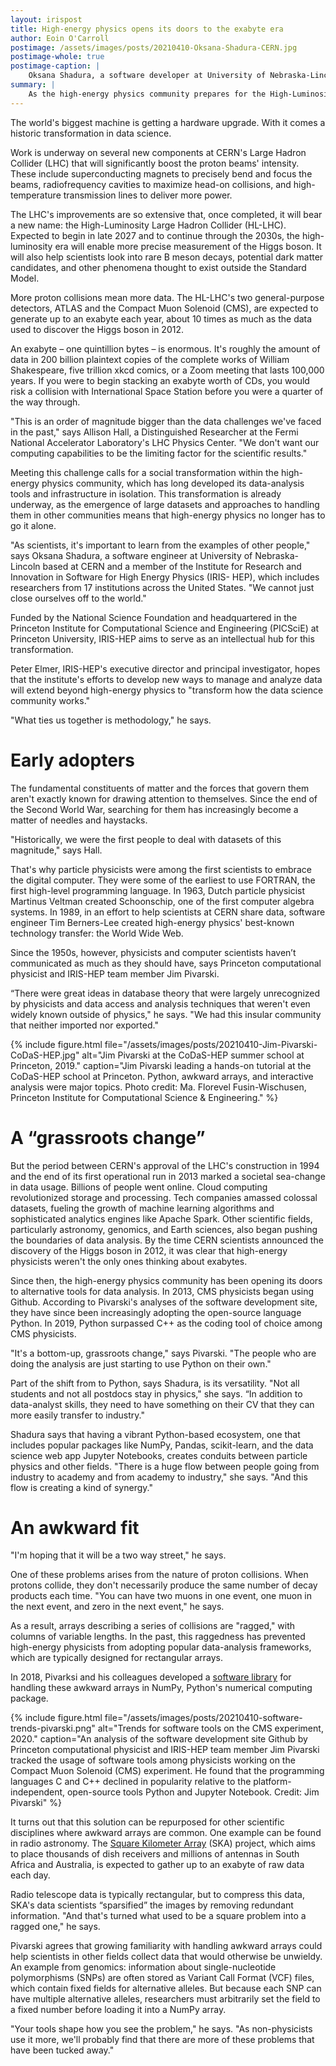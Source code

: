 ```yaml
---
layout: irispost
title: High-energy physics opens its doors to the exabyte era
author: Eoin O'Carroll
postimage: /assets/images/posts/20210410-Oksana-Shadura-CERN.jpg
postimage-whole: true
postimage-caption: |
    Oksana Shadura, a software developer at University of Nebraska-Lincoln based at CERN, Switzerland, is creating an interactive analysis facility for the high-energy physics community. Working with IRIS-HEP’s Data Organization, Management and Access team (DOMA@IRIS-HEP), Dr. Shadura helps physicists work with the wider Python ecosystem and other novel programming paradigms. Credit: CERN
summary: |
    As the high-energy physics community prepares for the High-Luminosity LHC, it opens its doors to the exabyte era.
---
```


The world's biggest machine is getting a hardware upgrade. With it comes a historic transformation in data science.

Work is underway on several new components at CERN's Large Hadron Collider (LHC) that will significantly boost the proton beams' intensity. These include superconducting magnets to precisely bend and focus the beams, radiofrequency cavities to maximize head-on collisions, and high-temperature transmission lines to deliver more power.

The LHC's improvements are so extensive that, once completed, it will bear a new name: the High-Luminosity Large Hadron Collider (HL-LHC). Expected to begin in late 2027 and to continue through the 2030s, the high-luminosity era will enable more precise measurement of the Higgs boson. It will also help scientists look into rare B meson decays, potential dark matter candidates, and other phenomena thought to exist outside the Standard Model.

More proton collisions mean more data. The HL-LHC's two general-purpose detectors, ATLAS and the Compact Muon Solenoid (CMS), are expected to generate up to an exabyte each year, about 10 times as much as the data used to discover the Higgs boson in 2012.

An exabyte – one quintillion bytes – is enormous. It's roughly the amount of data in 200 billion plaintext copies of the complete works of William Shakespeare, five trillion xkcd comics, or a Zoom meeting that lasts 100,000 years. If you were to begin stacking an exabyte worth of CDs, you would risk a collision with International Space Station before you were a quarter of the way through. 

"This is an order of magnitude bigger than the data challenges we've faced in the past," says Allison Hall, a Distinguished Researcher at the Fermi National Accelerator Laboratory's LHC Physics Center. "We don't want our computing capabilities to be the limiting factor for the scientific results."

Meeting this challenge calls for a social transformation within the high-energy physics community, which has long developed its data-analysis tools and infrastructure in isolation. This transformation is already underway, as the emergence of large datasets and approaches to handling them in other communities means that high-energy physics no longer has to go it alone.

"As scientists, it's important to learn from the examples of other people," says Oksana Shadura, a software engineer at University of Nebraska-Lincoln based at CERN and a member of the Institute for Research and Innovation in Software for High Energy Physics (IRIS- HEP), which includes researchers from 17 institutions across the United States. "We cannot just close ourselves off to the world."

Funded by the National Science Foundation and headquartered in the Princeton Institute for Computational Science and Engineering (PICSciE) at Princeton University, IRIS-HEP aims to serve as an intellectual hub for this transformation. 

Peter Elmer, IRIS-HEP's executive director and principal investigator, hopes that the institute's efforts to develop new ways to manage and analyze data will extend beyond high-energy physics to "transform how the data science community works." 

"What ties us together is methodology," he says.

# Early adopters

The fundamental constituents of matter and the forces that govern them aren't exactly known for drawing attention to themselves. Since the end of the Second World War, searching for them has increasingly become a matter of needles and haystacks. 

"Historically, we were the first people to deal with datasets of this magnitude," says Hall. 

That's why particle physicists were among the first scientists to embrace the digital computer. They were some of the earliest to use FORTRAN, the first high-level programming language. In 1963, Dutch particle physicist Martinus Veltman created Schoonschip, one of the first computer algebra systems. In 1989, in an effort to help scientists at CERN share data, software engineer Tim Berners-Lee created high-energy physics' best-known technology transfer: the World Wide Web.

Since the 1950s, however, physicists and computer scientists haven’t communicated as much as they should have, says Princeton computational physicist and IRIS-HEP team member Jim Pivarski.

“There were great ideas in database theory that were largely unrecognized by physicists and data access and analysis techniques that weren't even widely known outside of physics," he says. "We had this insular community that neither imported nor exported."

{% include figure.html
   file="/assets/images/posts/20210410-Jim-Pivarski-CoDaS-HEP.jpg"
   alt="Jim Pivarski at the CoDaS-HEP summer school at Princeton, 2019."
   caption="Jim Pivarski leading a hands-on tutorial at the CoDaS-HEP school at Princeton. Python, awkward arrays, and interactive analysis were major topics.  Photo credit: Ma. Florevel Fusin-Wischusen, Princeton Institute for Computational Science & Engineering." %}

# A “grassroots change”

But the period between CERN's approval of the LHC's construction in 1994 and the end of its first operational run in 2013 marked a societal sea-change in data usage. Billions of people went online. Cloud computing revolutionized storage and processing. Tech companies amassed colossal datasets, fueling the growth of machine learning algorithms and sophisticated analytics engines like Apache Spark. Other scientific fields, particularly astronomy, genomics, and Earth sciences, also began pushing the boundaries of data analysis. By the time CERN scientists announced the discovery of the Higgs boson in 2012, it was clear that high-energy physicists weren't the only ones thinking about exabytes. 

Since then, the high-energy physics community has been opening its doors to alternative tools for data analysis. In 2013, CMS physicists began using Github. According to Pivarski's analyses of the software development site, they have since been increasingly adopting the open-source language Python. In 2019, Python surpassed C++ as the coding tool of choice among CMS physicists. 

"It's a bottom-up, grassroots change," says Pivarski. "The people who are doing the analysis are just starting to use Python on their own."

Part of the shift from to Python, says Shadura, is its versatility. "Not all students and not all postdocs stay in physics," she says. “In addition to data-analyst skills, they need to have something on their CV that they can more easily transfer to industry." 

Shadura says that having a vibrant Python-based ecosystem, one that includes popular packages like NumPy, Pandas, scikit-learn, and the data science web app Jupyter Notebooks, creates conduits between particle physics and other fields. "There is a huge flow between people going from industry to academy and from academy to industry," she says. "And this flow is creating a kind of synergy."


# An awkward fit

"I'm hoping that it will be a two way street," he says.

One of these problems arises from the nature of proton collisions. When protons collide, they don't necessarily produce the same number of decay products each time. "You can have two muons in one event, one muon in the next event, and zero in the next event," he says. 

As a result, arrays describing a series of collisions are "ragged," with columns of variable lengths. In the past, this raggedness has prevented high-energy physicists from adopting popular data-analysis frameworks, which are typically designed for rectangular arrays.

In 2018, Pivarksi and his colleagues developed a [software library](https://awkward-array.org/quickstart.html) for handling these awkward arrays in NumPy, Python's numerical computing package. 

{% include figure.html
   file="/assets/images/posts/20210410-software-trends-pivarski.png"
   alt="Trends for software tools on the CMS experiment, 2020."
   caption="An analysis of the software development site Github by Princeton computational physicist and IRIS-HEP team member Jim Pivarski tracked the usage of software tools among physicists working on the Compact Muon Solenoid (CMS) experiment.  He found that the programming languages C and C++ declined in popularity relative to the platform-independent, open-source tools Python and Jupyter Notebook. Credit: Jim Pivarski" %}

It turns out that this solution can be repurposed for other scientific disciplines where awkward arrays are common. One example can be found in radio astronomy. The [Square Kilometer Array](https://www.skatelescope.org) (SKA) project, which aims to place thousands of dish receivers and millions of antennas in South Africa and Australia, is expected to gather up to an exabyte of raw data each day.

Radio telescope data is typically rectangular, but to compress this data, SKA's data scientists “sparsified” the images by removing redundant information. "And that's turned what used to be a square problem into a ragged one," he says.

Pivarski agrees that growing familiarity with handling awkward arrays could help scientists in other fields collect data that would otherwise be unwieldy. An example from genomics: information about single-nucleotide polymorphisms (SNPs) are often stored as Variant Call Format (VCF) files, which contain fixed fields for alternative alleles. But because each SNP can have multiple alternative alleles, researchers must arbitrarily set the field to a fixed number before loading it into a NumPy array. 

"Your tools shape how you see the problem," he says. "As non-physicists use it more, we'll probably find that there are more of these problems that have been tucked away."



